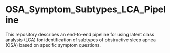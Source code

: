 # OSA_Symptom_Subtypes_LCA_Pipeline
This repository describes an end-to-end pipeline for using latent class analysis (LCA) for identification of subtypes of obstructive sleep apnea (OSA) based on specific symptom questions.
